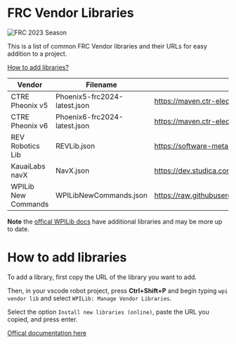 # FRC Vendor Libraries

![FRC 2023 Season](https://img.shields.io/badge/FRC-2023-blue?logo=FIRST&labelColor=red&logoColor=white)

This is a list of common FRC Vendor libraries and their URLs for easy addition to a project.

[How to add libraries?](#how-to-add-libraries)

| Vendor              | Filename               | URL                                                                                                     | API Docs |
| ------------------- | ---------------------- | ------------------------------------------------------------------------------------------------------- | -------- |
| CTRE Pheonix v5     | Phoenix5-frc2024-latest.json | https://maven.ctr-electronics.com/release/com/ctre/phoenix/Phoenix5-frc2024-latest.json           | https://api.ctr-electronics.com/phoenix/release/java/ |
| CTRE Pheonix v6     | Phoenix6-frc2024-latest.json | https://maven.ctr-electronics.com/release/com/ctre/phoenix6/latest/Phoenix6-frc2024-latest.json   | https://api.ctr-electronics.com/phoenix6/release/java/ |
| REV Robotics Lib    | REVLib.json            | https://software-metadata.revrobotics.com/REVLib-2024.json                                              | https://codedocs.revrobotics.com/java/com/revrobotics/package-summary.html |
| KauaiLabs navX      | NavX.json              |     https://dev.studica.com/releases/2024/NavX.json                                                     | https://www.kauailabs.com/public_files/navx-mxp/apidocs/java/com/kauailabs/navx/frc/AHRS.html |
| WPILib New Commands | WPILibNewCommands.json | https://raw.githubusercontent.com/wpilibsuite/allwpilib/main/wpilibNewCommands/WPILibNewCommands.json   | |

**Note** the [offical WPILib docs](https://docs.wpilib.org/en/stable/docs/software/vscode-overview/3rd-party-libraries.html#libraries) have additional libraries and may be more up to date.


# How to add libraries

To add a library, first copy the URL of the library you want to add.

Then, in your vscode robot project, press **Ctrl+Shift+P** and begin typing `wpi vendor lib` and select `WPILib: Manage Vendor Libraries`.

Select the option `Install new libraries (online)`, paste the URL you copied, and press enter.

[Offical documentation here](https://docs.wpilib.org/en/stable/docs/software/vscode-overview/3rd-party-libraries.html#installing-libraries)
